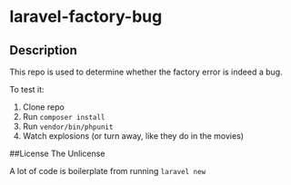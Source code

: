 # laravel-factory-bug

## Description
This repo is used to determine whether the factory error is indeed a bug.

To test it:
1. Clone repo
2. Run `composer install`
3. Run `vendor/bin/phpunit`
4. Watch explosions (or turn away, like they do in the movies)

##License
The Unlicense

A lot of code is boilerplate from running `laravel new`
